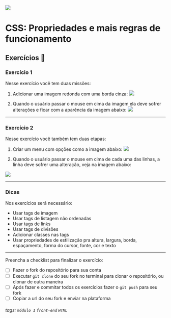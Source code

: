 ![](https://i.imgur.com/xG74tOh.png)

# CSS: Propriedades e mais regras de funcionamento

## Exercícios 🏫

### Exercício 1

Nesse exercício você tem duas missões:

1. Adicionar uma imagem redonda com uma borda cinza:
   ![](https://i.imgur.com/Pl634cA.png)

2. Quando o usuário passar o mouse em cima da imagem ela deve sofrer alterações e ficar com a aparência da imagem abaixo:
   ![](https://i.imgur.com/S3XulN5.png)

---

### Exercício 2

Nesse exercício você também tem duas etapas:

1. Criar um menu com opções como a imagem abaixo:
   ![](https://i.imgur.com/DUQrvQs.png)

2. Quando o usuário passar o mouse em cima de cada uma das linhas, a linha deve sofrer uma alteração, veja na imagem abaixo:

![](https://i.imgur.com/8VvYBDi.png)

---

### Dicas

Nos exercícios será necessário:

- Usar tags de imagem
- Usar tags de listagem não ordenadas
- Usar tags de links
- Usar tags de divisões
- Adicionar classes nas tags
- Usar propriedades de estilização pra altura, largura, borda, espaçamento, forma do cursor, fonte, cor e texto

---

Preencha a checklist para finalizar o exercício:

- [ ] Fazer o fork do repositório para sua conta
- [ ] Executar `git clone` do seu fork no terminal para clonar o repositório, ou clonar de outra maneira
- [ ] Após fazer e commitar todos os exercícios fazer o `git push` para seu fork
- [ ] Copiar a url do seu fork e enviar na plataforma

###### tags: `módulo 1` `front-end` `HTML`
